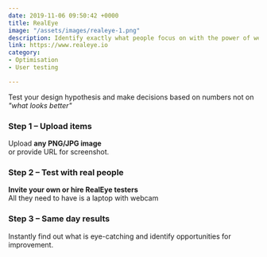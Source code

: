 ```yaml
---
date: 2019-11-06 09:50:42 +0000
title: RealEye
image: "/assets/images/realeye-1.png"
description: Identify exactly what people focus on with the power of webcam eye-tracking.
link: https://www.realeye.io
category:
- Optimisation
- User testing

---
```

Test your design hypothesis and make decisions based on numbers not on _"what looks better"_

### Step 1 – Upload items

Upload **any PNG/JPG image**  
or provide URL for screenshot.

### Step 2 – Test with real people

**Invite your own or hire RealEye testers**  
All they need to have is a laptop with webcam

### Step 3 – Same day results

Instantly find out what is eye-catching and identify opportunities for improvement.